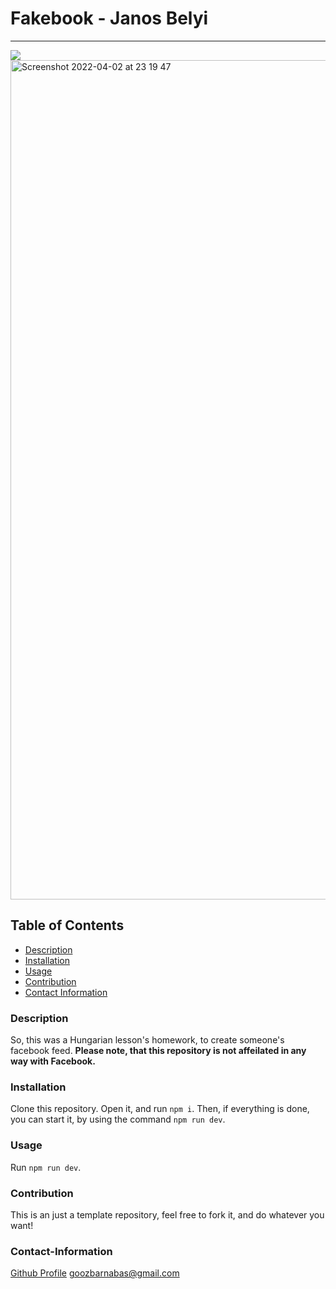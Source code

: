 # Fakebook - Janos Belyi
----

<a href="https://img.shields.io/badge/License-MIT-brightgreen"><img src="https://img.shields.io/badge/License-MIT-brightgreen"></a>
<img width="1343" alt="Screenshot 2022-04-02 at 23 19 47" src="https://user-images.githubusercontent.com/82385832/161401586-46162bdb-5eeb-4f4b-aa8a-de9b95807172.png">


## Table of Contents
- [Description](#description)
- [Installation](#installation)
- [Usage](#usage)
- [Contribution](#contribution)
- [Contact Information](#contact-information)

### Description
So, this was a Hungarian lesson's homework, to create someone's facebook feed.
__Please note, that this repository is not affeilated in any way with Facebook.__

### Installation
Clone this repository. Open it, and run `npm i`. Then, if everything is done, you can start it, by using the command `npm run dev`.

### Usage
Run `npm run dev`.

### Contribution
This is an just a template repository, feel free to fork it, and do whatever you want!

### Contact-Information
[Github Profile](https://github.com/barnabasgoz)
goozbarnabas@gmail.com

